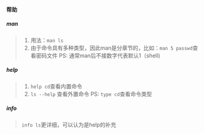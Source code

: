 #### 帮助

##### man
> 1. 用法：`man ls`
> 2. 由于命令具有多种类型，因此man是分章节的，比如：`man 5 passwd`查看密码文件
> PS: 通常man后不接数字代表默认1（shell)

##### help
> 1. `help cd`查看内置命令
> 2. `ls --help` 查看外置命令
> PS: `type cd`查看命令类型

##### info
> `info ls`更详细，可以认为是help的补充

